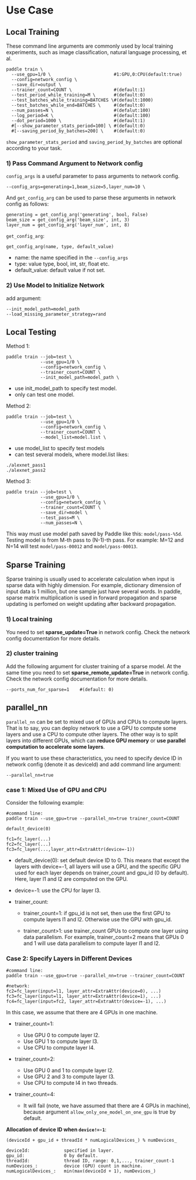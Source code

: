 # Use Case

## Local Training

These command line arguments are commonly used by local training experiments, such as image classification, natural language processing, et al.

```
paddle train \
  --use_gpu=1/0 \                        #1:GPU,0:CPU(default:true)
  --config=network_config \
  --save_dir=output \
  --trainer_count=COUNT \                #(default:1)
  --test_period_while_training=M \       #(default:0)
  --test_batches_while_training=BATCHES \#(default:1000) 
  --test_batches_while_end=BATCHES \     #(default:0) 
  --num_passes=N \                       #(defalut:100)
  --log_period=K \                       #(default:100)
  --dot_period=1000 \                    #(default:1)
  #[--show_parameter_stats_period=100] \ #(default:0)
  #[--saving_period_by_batches=200] \    #(default:0)
```
`show_parameter_stats_period` and `saving_period_by_batches` are optional according to your task.

### 1) Pass Command Argument to Network config

`config_args` is a useful parameter to pass arguments to network config.

```
--config_args=generating=1,beam_size=5,layer_num=10 \
```
And `get_config_arg` can be used to parse these arguments in network config as follows:

```
generating = get_config_arg('generating', bool, False)
beam_size = get_config_arg('beam_size', int, 3)
layer_num = get_config_arg('layer_num', int, 8)
```

`get_config_arg`:

```
get_config_arg(name, type, default_value)
```
- name: the name specified in the `--config_args`
- type: value type, bool, int, str, float etc.
- default_value: default value if not set.

### 2) Use Model to Initialize Network

add argument:

```
--init_model_path=model_path
--load_missing_parameter_strategy=rand
```

## Local Testing

Method 1:

```
paddle train --job=test \
             --use_gpu=1/0 \ 
             --config=network_config \
             --trainer_count=COUNT \ 
             --init_model_path=model_path \
```
- use init\_model\_path to specify test model.
- only can test one model.

Method 2:

```
paddle train --job=test \
             --use_gpu=1/0 \ 
             --config=network_config \
             --trainer_count=COUNT \ 
             --model_list=model.list \
```
- use model_list to specify test models
- can test several models, where model.list likes:

```
./alexnet_pass1
./alexnet_pass2
```

Method 3:

```
paddle train --job=test \
             --use_gpu=1/0 \
             --config=network_config \
             --trainer_count=COUNT \
             --save_dir=model \
             --test_pass=M \
             --num_passes=N \
```
This way must use model path saved by Paddle like this: `model/pass-%5d`. Testing model is from M-th pass to (N-1)-th pass. For example: M=12 and N=14 will test `model/pass-00012` and `model/pass-00013`.

## Sparse Training

Sparse training is usually used to accelerate calculation when input is sparse data with highly dimension. For example, dictionary dimension of input data is 1 million, but one sample just have several words. In paddle, sparse matrix multiplication is used in forward propagation and sparse updating is perfomed on weight updating after backward propagation.

### 1) Local training

You need to set **sparse\_update=True** in network config.  Check the network config documentation for more details.

### 2) cluster training

Add the following argument for cluster training of a sparse model. At the same time you need to set **sparse\_remote\_update=True** in network config. Check the network config documentation for more details.

```
--ports_num_for_sparse=1    #(default: 0)
```

## parallel_nn
`parallel_nn` can be set to mixed use of GPUs and CPUs to compute layers. That is to say, you can deploy network to use a GPU to compute some layers and use a CPU to compute other layers. The other way is to split layers into different GPUs, which can **reduce GPU memory** or **use parallel computation to accelerate some layers**.

If you want to use these characteristics, you need to specify device ID in network config (denote it as deviceId) and add command line argument:

```
--parallel_nn=true
```
### case 1: Mixed Use of GPU and CPU
Consider the following example:

```
#command line:
paddle train --use_gpu=true --parallel_nn=true trainer_count=COUNT

default_device(0)

fc1=fc_layer(...)
fc2=fc_layer(...)
fc3=fc_layer(...,layer_attr=ExtraAttr(device=-1))

```
- default_device(0): set default device ID to 0. This means that except the layers with device=-1, all layers will use a GPU, and the specific GPU used for each layer depends on trainer\_count and gpu\_id (0 by default). Here, layer l1 and l2 are computed on the GPU.

- device=-1: use the CPU for layer l3.

- trainer_count:
  - trainer_count=1: if gpu\_id is not set, then use the first GPU to compute layers l1 and l2. Otherwise use the GPU with gpu\_id.

  - trainer_count>1: use trainer\_count GPUs to compute one layer using data parallelism. For example, trainer\_count=2 means that GPUs 0 and 1 will use data parallelism to compute layer l1 and l2.

### Case 2: Specify Layers in Different Devices

```
#command line:
paddle train --use_gpu=true --parallel_nn=true --trainer_count=COUNT

#network:
fc2=fc_layer(input=l1, layer_attr=ExtraAttr(device=0), ...)
fc3=fc_layer(input=l1, layer_attr=ExtraAttr(device=1), ...)
fc4=fc_layer(input=fc2, layer_attr=ExtraAttr(device=-1), ...)
```
In this case, we assume that there are 4 GPUs in one machine.

- trainer_count=1:
  - Use GPU 0 to compute layer l2.
  - Use GPU 1 to compute layer l3.
  - Use CPU to compute layer l4.

- trainer_count=2:
  - Use GPU 0 and 1 to compute layer l2.
  - Use GPU 2 and 3 to compute layer l3.
  - Use CPU to compute l4 in two threads.

- trainer_count=4:
  - It will fail (note, we have assumed that there are 4 GPUs in machine), because argument `allow_only_one_model_on_one_gpu` is true by default.

**Allocation of device ID when `device!=-1`**:

```
(deviceId + gpu_id + threadId * numLogicalDevices_) % numDevices_

deviceId:             specified in layer.
gpu_id:               0 by default.
threadId:             thread ID, range: 0,1,..., trainer_count-1
numDevices_:          device (GPU) count in machine.
numLogicalDevices_:   min(max(deviceId + 1), numDevices_)
```
